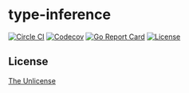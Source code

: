 # type-inference

[![Circle CI](https://img.shields.io/circleci/project/github/raviqqe/type-inference/master.svg?style=flat-square)](https://circleci.com/gh/raviqqe/type-inference)
[![Codecov](https://img.shields.io/codecov/c/github/raviqqe/type-inference.svg?style=flat-square)](https://codecov.io/gh/raviqqe/type-inference)
[![Go Report Card](https://goreportcard.com/badge/github.com/raviqqe/type-inference?style=flat-square)](https://goreportcard.com/report/github.com/raviqqe/type-inference)
[![License](https://img.shields.io/github/license/raviqqe/type-inference.svg?style=flat-square)](UNLICENSE)

## License

[The Unlicense](UNLICENSE)

